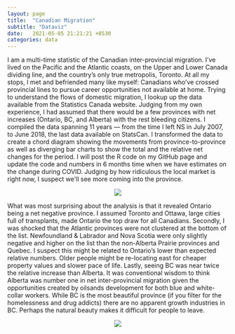```yaml
---
layout: page
title:  "Canadian Migration"
subtitle: "Dataviz"
date:   2021-05-05 21:21:21 +0530
categories: data
---
```


I am a multi-time statistic of the Canadian inter-provincial migration. I’ve lived on the Pacific and the Atlantic coasts,
on the Upper and Lower Canada dividing line, and the country’s only true metropolis, Toronto. At all my stops,
I met and befriended many like myself: Canadians who’ve crossed provincial lines to pursue career opportunities not available at home.
Trying to understand the flows of domestic migration, I lookup up the data available from the Statistics Canada website. Judging from my own experience,
I had assumed that there would be a few provinces with net increases (Ontario, BC, and Alberta) with the rest bleeding citizens.
I compiled the data spanning 11 years — from the time I left NS in July 2007, to June 2018, the last data available on StatsCan.
I transformed the data to create a chord diagram showing the movements from province-to-province as well as diverging bar charts to show the total 
and the relative net changes for the period. I will post the R code on my GitHub page and update the code and numbers in 6 months time when we have estimates on the change during 
COVID. Judging by how ridiculous the local market is right now, I suspect we'll see more coming into the province.

<p align="center">
  <img align="center" src="https://jfm-data.github.io/imgages/Canadian_migration.jpg">
</p> 

What was most surprising about the analysis is that it revealed Ontario being a net negative province. I assumed Toronto and Ottawa, large cities full of transplants, made Ontario the top draw for all Canadians. Secondly, I was shocked that the Atlantic provinces were not clustered at the bottom of the list. Newfoundland & Labrador and Nova Scotia were only slightly negative and higher on the list than the non-Alberta Prairie provinces and Quebec. I suspect this might be related to Ontario’s lower than expected relative numbers. Older people might be re-locating east for cheaper property values and slower pace of life. Lastly, seeing BC was near twice the relative increase than Alberta. It was conventional wisdom to think Alberta was number one in net inter-provincial migration given the opportunities created by oilsands development for both blue and white-collar workers. While BC is the most beautiful province (if you filter for the homelessness and drug addicts) there are no apparent growth industries in BC. Perhaps the natural beauty makes it difficult for people to leave.

<p align="center">
  <img align="center" src="https://jfm-data.github.io/images/pyramidplot_can.png">
</p> 
